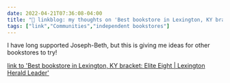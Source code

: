 ```yaml
---
date: 2022-04-21T07:36:08-04:00
title: "🔗 linkblog: my thoughts on 'Best bookstore in Lexington, KY bracket: Elite Eight | Lexington Herald Leader'"
tags: ["link","Communities","independent bookstores"]
---
```

I have long supported Joseph-Beth, but this is giving me ideas for other bookstores to try!
 
[link to 'Best bookstore in Lexington, KY bracket: Elite Eight | Lexington Herald Leader'](https://www.kentucky.com/news/local/counties/fayette-county/article260583407.html)
